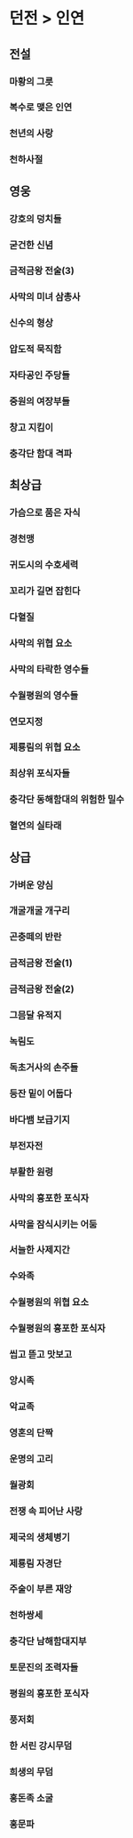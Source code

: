 # 던전 > 인연

## <span text-legendary>전설</span>

### <span text-legendary>마황의 그릇</span>
### <span text-legendary>복수로 맺은 인연</span>
### <span text-legendary>천년의 사랑</span>
### <span text-legendary>천하사절</span>

## <span text-heroic>영웅</span>

### <span text-heroic>강호의 덩치들</span>
### <span text-heroic>굳건한 신념</span>
### <span text-heroic>금적금왕 전술(3)</span>
### <span text-heroic>사막의 미녀 삼총사</span>
### <span text-heroic>신수의 형상</span>
### <span text-heroic>압도적 묵직함</span>
### <span text-heroic>자타공인 주당들</span>
### <span text-heroic>중원의 여장부들</span>
### <span text-heroic>창고 지킴이</span>
### <span text-heroic>충각단 함대 격파</span>

## <span text-perfect>최상급</span>

### <span text-perfect>가슴으로 품은 자식</span>
### <span text-perfect>경천맹</span>
### <span text-perfect>귀도시의 수호세력</span>
### <span text-perfect>꼬리가 길면 잡힌다</span>
### <span text-perfect>다혈질</span>
### <span text-perfect>사막의 위협 요소</span>
### <span text-perfect>사막의 타락한 영수들</span>
### <span text-perfect>수월평원의 영수들</span>
### <span text-perfect>연모지정</span>
### <span text-perfect>제룡림의 위협 요소</span>
### <span text-perfect>최상위 포식자들</span>
### <span text-perfect>충각단 동해함대의 위험한 밀수</span>
### <span text-perfect>혈연의 실타래</span>

## <span text-flawless>상급</span>

### <span text-flawless>가벼운 양심</span>
### <span text-flawless>개굴개굴 개구리</span>
### <span text-flawless>곤충떼의 반란</span>
### <span text-flawless>금적금왕 전술(1)</span>
### <span text-flawless>금적금왕 전술(2)</span>
### <span text-flawless>그믐달 유적지</span>
### <span text-flawless>녹림도</span>
### <span text-flawless>독초거사의 손주들</span>
### <span text-flawless>등잔 밑이 어둡다</span>
### <span text-flawless>바다뱀 보급기지</span>
### <span text-flawless>부전자전</span>
### <span text-flawless>부활한 원령</span>
### <span text-flawless>사막의 흉포한 포식자</span>
### <span text-flawless>사막을 잠식시키는 어둠</span>
### <span text-flawless>서늘한 사제지간</span>
### <span text-flawless>수와족</span>
### <span text-flawless>수월평원의 위협 요소</span>
### <span text-flawless>수월평원의 흉포한 포식자</span>
### <span text-flawless>씹고 뜯고 맛보고</span>
### <span text-flawless>앙시족</span>
### <span text-flawless>악교족</span>
### <span text-flawless>영혼의 단짝</span>
### <span text-flawless>운명의 고리</span>
### <span text-flawless>월광회</span>
### <span text-flawless>전쟁 속 피어난 사랑</span>
### <span text-flawless>제국의 생체병기</span>
### <span text-flawless>제룡림 자경단</span>
### <span text-flawless>주술이 부른 재앙</span>
### <span text-flawless>천하쌍세</span>
### <span text-flawless>충각단 남해함대지부</span>
### <span text-flawless>토문진의 조력자들</span>
### <span text-flawless>평원의 흉포한 포식자</span>
### <span text-flawless>풍저회</span>
### <span text-flawless>한 서린 강시무덤</span>
### <span text-flawless>희생의 무덤</span>
### <span text-flawless>홍돈족 소굴</span>
### <span text-flawless>홍문파</span>
